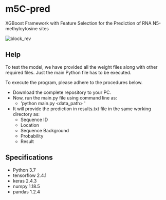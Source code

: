# m5C-pred
XGBoost Framework with Feature Selection for the Prediction of RNA N5-methylcytosine sites

![block_rev](https://user-images.githubusercontent.com/80881943/210732228-7d68b0ce-eac7-4cbd-ad47-1746b1d8f876.jpg)

## Help
To test the model, we have provided all the weight files along with other required files. Just the main Python file has to be executed.

To execute the program, please adhere to the procedures below.

- Download the complete repository to your PC.  
- Now, run the main.py file using command line as:
    - 'python main.py <data_path> <specie>'
- It will provide the prediction in results.txt file in the same working directory as:
    - Sequence ID
    - Location
    - Sequence Background
    - Probability
    - Result  
   
## Specifications
- Python 3.7
- tensorflow 2.4.1
- keras 2.4.3
- numpy 1.18.5
- pandas 1.2.4
